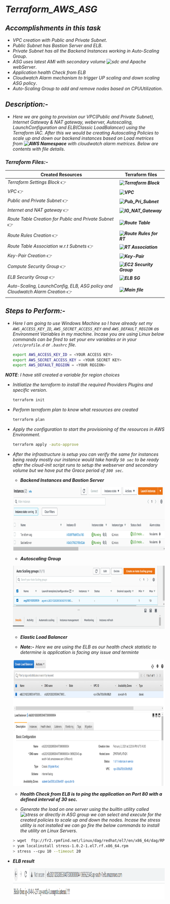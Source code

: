 # _Terraform_AWS_ASG_

## _Accomplishments in this task_
 * _VPC creation with Public and Private Subnet_.
 * _Public Subnet has Bastion Server and ELB_.
 * _Private Subnet has all the Backend Instances working in Auto-Scaling Group_.
 * _ASG uses latest AMI with secondary volume ![sdc](https://img.shields.io/badge/%2Fdev%2Fsdc-----%20%3E%20%2Fvar%2Flog-blue) and Apache webServer_.
 * _Application health Check from ELB_
 * _Cloudwatch Alarm mechanism to trigger UP scaling and down scaling ASG policy_.
 * _Auto-Scaling Group to add and remove nodes based on CPUUtilization_.


## _Description:-_
 * _Here we are going to provision our VPC(Public and Private Subnet), Internet Gateway & NAT gateway, weberver, Autoscaling, LaunchConfiguration and  ELB(Classic LoadBalancer) using the Terraform IAC. After this we would be creating Autoscaling Policies to scale up and down our backend instances based on Load metrices from ***![AWS](https://img.shields.io/badge/-AWS%2FEC2-orange) Namespace*** with cloudwatch alarm metrices. Below are contents with file details_.
 
 ### _Terraform Files:-_

Created Resources      |  Terraform files
-----------      | --------------------
_Terraform Settings Block_                           :point_right:  | ***![Terraform Block](https://github.com/samblake30/Terraform_ASG_AWS/blob/master/terraform_block.tf)***
_VPC_                                                :point_right:  | ***![VPC](https://github.com/samblake30/Terraform_ASG_AWS/blob/master/vpc.tf)***
_Public and Private Subnet_                          :point_right:  | ***![Pub_Pri_Subnet](https://github.com/samblake30/Terraform_ASG_AWS/blob/master/pub_pri_subnet.tf)***
_Internet and NAT gateway_                           :point_right:  | ***![IG_NAT_Gateway](https://github.com/samblake30/Terraform_ASG_AWS/blob/master/gateway_ig_nat.tf)***
_Route Table Creation for Public and Private Subnet_ :point_right:  | ***![Route Table](https://github.com/samblake30/Terraform_ASG_AWS/blob/master/routerule.tf)***
_Route Rules Creation_                               :point_right:  | ***![Route Rules for RT](https://github.com/samblake30/Terraform_ASG_AWS/blob/master/routerule.tf)***
_Route Table Association w.r.t Subnets_              :point_right:  | ***![RT Association](https://github.com/samblake30/Terraform_ASG_AWS/blob/master/rtassociation.tf)***
_Key-Pair Creation_                                  :point_right:  | ***![Key-Pair](https://github.com/samblake30/Terraform_ASG_AWS/blob/master/keypair.tf)***
_Compute Security Group_                             :point_right:  | ***![EC2 Security Group](https://github.com/samblake30/Terraform_ASG_AWS/blob/master/sg.tf)***
_ELB Security Group_                                 :point_right:  | ***![ELB SG](https://github.com/samblake30/Terraform_ASG_AWS/blob/master/elbsg.tf)***
_Auto-Scaling, LaunchConfig, ELB, ASG policy and Cloudwatch Alarm Creation_ :point_right: | ***![Main file](https://github.com/samblake30/Terraform_ASG_AWS/blob/master/main.tf)***


## _Steps to Perform:-_
* _Here I am going to use Windows Machine so I have already set my ```AWS_ACCESS_KEY_ID```, ```AWS_SECRET_ACCESS_KEY```  and ```AWS_DEFAULT_REGION``` as Environment Variables in my machine. Incase you are using Linux below commands can be fired to set your env variables or in your ```/etc/profile.d``` or ```.bashrc``` file_.
   ```bash
   export AWS_ACCESS_KEY_ID = <YOUR ACCESS KEY>
   export AWS_SECRET_ACCESS_KEY = <YOUR SECRET KEY>
   export AWS_DEFAULT_REGION = <YOUR REGION>
   ``` 
***_NOTE_***: _I have still created a variable for region choices_

* _Initliatize the terraform to install the required Providers Plugins and specific version_.
   ```bash
   terraform init
   ```
* _Perform terraform plan to know what resources are created_
   ```bash
   terraform plan
   ```
* _Apply the configuration to start the provisioning of the resources in AWS Environment_.
   ```bash
   terraform apply -auto-approve
   ```
* _After the infrastructure is setup you can verify the same for instances being ready mostly our instance would take hardly ```50 sec``` to be ready after the cloud-init script runs to setup the webserver and secondary volume but we have put the Grace period of ```300 sec```_.
  * ***_Backend Instances and Bastion Server_***
  
   <p align="centre">
      <img width="950" height="200" src="https://github.com/samblake30/Terraform_ASG_AWS/blob/master/images/instances_bastion.PNG">
   </p>

  * ***_Autoscaling Group_***

   <p align="centre">
      <img width="950" height="200" src="https://github.com/samblake30/Terraform_ASG_AWS/blob/master/images/ASG.PNG">
   </p>

  * ***_Elastic Load Balancer_***
  
  * ***_Note_:-*** _Here we are using the ELB as our health check statistic to determine is application is facing any issue and terminte_ 
  
   <p align="centre">
      <img width="950" height="400" src="https://github.com/samblake30/Terraform_ASG_AWS/blob/master/images/ELB.PNG">
   </p>
   
  * ***_Health Check from ELB is to ping the application on Port 80 with a defined interval of 30 sec_.***
  
  * _Generate the load on one server using the builtin utility called ![stress](https://img.shields.io/badge/Utility-stress-brightgreen?style=plastic&logo=appveyor) or directly in ASG group we can select and execute for the created policies to scale up and down the nodes. Incase the stress utility is not installed we can go fire the below commands to install the utility on Linux Servers_.
  
  ```bash
  > wget  ftp://fr2.rpmfind.net/linux/dag/redhat/el7/en/x86_64/dag/RPMS/stress-1.0.2-1.el7.rf.x86_64.rpm
  > yum localinstall stress-1.0.2-1.el7.rf.x86_64.rpm
  > stress --cpu 10 --timeout 20
  ```
 * ***_ELB result_***
   <p align="centre">
     <img width="950" height="100" src="https://github.com/samblake30/Terraform_ASG_AWS/blob/master/images/elb_result.PNG">  
   </p>
